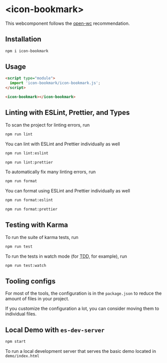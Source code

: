 # \<icon-bookmark>

This webcomponent follows the [open-wc](https://github.com/open-wc/open-wc) recommendation.

## Installation
```bash
npm i icon-bookmark
```

## Usage
```html
<script type="module">
  import 'icon-bookmark/icon-bookmark.js';
</script>

<icon-bookmark></icon-bookmark>
```

## Linting with ESLint, Prettier, and Types
To scan the project for linting errors, run
```bash
npm run lint
```

You can lint with ESLint and Prettier individually as well
```bash
npm run lint:eslint
```
```bash
npm run lint:prettier
```

To automatically fix many linting errors, run
```bash
npm run format
```

You can format using ESLint and Prettier individually as well
```bash
npm run format:eslint
```
```bash
npm run format:prettier
```

## Testing with Karma
To run the suite of karma tests, run
```bash
npm run test
```

To run the tests in watch mode (for <abbr title="test driven development">TDD</abbr>, for example), run

```bash
npm run test:watch
```


## Tooling configs

For most of the tools, the configuration is in the `package.json` to reduce the amount of files in your project.

If you customize the configuration a lot, you can consider moving them to individual files.

## Local Demo with `es-dev-server`
```bash
npm start
```
To run a local development server that serves the basic demo located in `demo/index.html`
